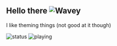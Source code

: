 ## Hello there ![Wavey](https://cdn.discordapp.com/emojis/854655151993913374.gif?size=32&quality=lossless&name=arparrive)

I like theming things (not good at it though)

![status](https://api.statusbadges.me/badge/status/807170846497570848?labelColor=814D33&color=C78C5E)
![playing](https://api.statusbadges.me/badge/playing/807170846497570848?labelColor=814D33&color=C78C5E)

<!--
**Moodzz1/Moodzz1** is a ✨ _special_ ✨ repository because its `README.md` (this file) appears on your GitHub profile.

Here are some ideas to get you started:

- 🔭 I’m currently working on ...
- 🌱 I’m currently learning ...
- 👯 I’m looking to collaborate on ...
- 🤔 I’m looking for help with ...
- 💬 Ask me about ...
- 📫 How to reach me: ...
- 😄 Pronouns: ...
- ⚡ Fun fact: ...
-->
